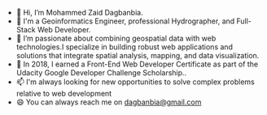 - 👋 Hi, I’m Mohammed Zaid Dagbanbia.
- 👀  I'm a Geoinformatics Engineer, professional Hydrographer, and Full-Stack Web Developer.
- 🌱 I’m passionate about combining geospatial data with web technologies.I specialize in building robust web applications and solutions that integrate spatial analysis, mapping, and data visualization.
- 💞️ In 2018, I earned a Front-End Web Developer Certificate as part of the Udacity Google Developer Challenge Scholarship..
- 📫  I'm always looking for new opportunities to solve complex problems relative to web development
- 😄 You can always reach me on dagbanbia@gmail.com


<!---
Zaid-dagbanbia/Zaid-dagbanbia is a ✨ special ✨ repository because its `README.md` (this file) appears on your GitHub profile.
You can click the Preview link to take a look at your changes.
--->
